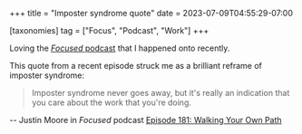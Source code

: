 +++
title = "Imposter syndrome quote"
date = 2023-07-09T04:55:29-07:00

[taxonomies]
tag = ["Focus", "Podcast", "Work"]
+++

Loving the [_Focused_ podcast](https://www.relay.fm/focused) that I happened onto recently.

<!-- more -->

This quote from a recent episode struck me as a brilliant reframe of imposter syndrome:

> Imposter syndrome never goes away, but it's really an indication that you care about the work that you're doing.

-- Justin Moore in _Focused_ podcast [Episode 181: Walking Your Own Path](https://overcast.fm/+QCTRKlXe8/56:48)
